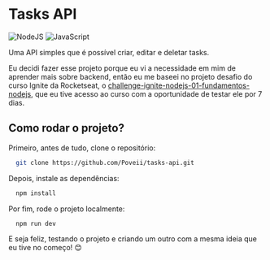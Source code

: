# Tasks API

[comment]: # (Badge das Tecnologias)

![NodeJS](https://img.shields.io/badge/node.js-6DA55F?style=for-the-badge&logo=node.js&logoColor=white)
![JavaScript](https://img.shields.io/badge/javascript-%23323330.svg?style=for-the-badge&logo=javascript&logoColor=%23F7DF1E)

Uma API simples que é possível criar, editar e deletar tasks.

Eu decidi fazer esse projeto porque eu vi a necessidade em mim de aprender mais sobre backend, então eu me baseei no projeto desafio do curso Ignite da Rocketseat, o [challenge-ignite-nodejs-01-fundamentos-nodejs](https://github.com/rocketseat-education/challenge-ignite-nodejs-01-fundamentos-nodejs), que eu tive acesso ao curso com a oportunidade de testar ele por 7 dias.

## Como rodar o projeto?

Primeiro, antes de tudo, clone o repositório:

```bash
  git clone https://github.com/Poveii/tasks-api.git
```

Depois, instale as dependências:

```bash
  npm install
```

Por fim, rode o projeto localmente:

```bash
  npm run dev
```

E seja feliz, testando o projeto e criando um outro com a mesma ideia que eu tive no começo! :blush:
